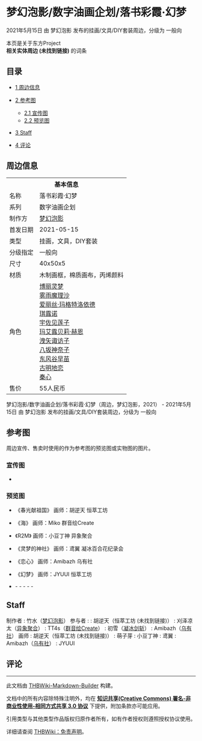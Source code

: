 # 梦幻泡影/数字油画企划/落书彩霞·幻梦

<!-- source html: G:\repos\THBWiki-Markdown-Builder\THBWikiMarkdown\Temp\main\f\f5\ns0%3A%E6%A2%A6%E5%B9%BB%E6%B3%A1%E5%BD%B1%2F%E6%95%B0%E5%AD%97%E6%B2%B9%E7%94%BB%E4%BC%81%E5%88%92%2F%E8%90%BD%E4%B9%A6%E5%BD%A9%E9%9C%9E%C2%B7%E5%B9%BB%E6%A2%A6.html -->

2021年5月15日 由 梦幻泡影  发布的挂画/文具/DIY套装周边，分级为 一般向

本页是关于东方Project  
 **相关实体周边 (未找到链接)** 的词条
## 目录

- [1 周边信息](#周边信息)
- [2 参考图](#参考图)

  - [2.1 宣传图](#宣传图)
  - [2.2 预览图](#预览图)



- [3 Staff](#Staff)
- [4 评论](#评论)




## 周边信息

<table><tbody><tr><th colspan="2">基本信息</th></tr><tr><td class="label">名称</td><td> 落书彩霞·幻梦 </td></tr><tr><td class="label">系列</td><td> 数字油画企划 </td></tr><tr><td class="label">制作方</td><td><a href="./梦幻泡影.md" title="梦幻泡影">梦幻泡影</a></td></tr><tr><td class="label">首发日期</td><td>2021-05-15</td></tr><tr><td class="label">类型</td><td>挂画，文具，DIY套装</td></tr><tr><td class="label">分级指定</td><td>一般向</td></tr><tr><td class="label">尺寸</td><td>40x50x5</td></tr><tr><td class="label">材质</td><td>木制画框，棉质画布，丙烯颜料</td></tr><tr><td class="label">角色</td><td><a href="./博丽灵梦.md" title="博丽灵梦">博丽灵梦</a><br><a href="./雾雨魔理沙.md" title="雾雨魔理沙">雾雨魔理沙</a><br><a href="./爱丽丝·玛格特洛依德.md" title="爱丽丝·玛格特洛依德">爱丽丝·玛格特洛依德</a><br><a href="./琪露诺.md" title="琪露诺">琪露诺</a><br><a href="./宇佐见莲子.md" title="宇佐见莲子">宇佐见莲子</a><br><a href="./玛艾露贝莉·赫恩.md" title="玛艾露贝莉·赫恩">玛艾露贝莉·赫恩</a><br><a href="./洩矢诹访子.md" title="洩矢诹访子">洩矢诹访子</a><br><a href="./八坂神奈子.md" title="八坂神奈子">八坂神奈子</a><br><a href="./东风谷早苗.md" title="东风谷早苗">东风谷早苗</a><br><a href="./古明地恋.md" title="古明地恋">古明地恋</a><br><a href="./秦心.md" title="秦心">秦心</a></td></tr><tr><td class="label">售价</td><td>55人民币</td></tr></tbody></table>

梦幻泡影/数字油画企划/落书彩霞·幻梦（周边，梦幻泡影，2021） - 2021年5月15日 由 梦幻泡影  发布的挂画/文具/DIY套装周边，分级为 一般向
## 参考图
  
周边宣传、售卖时使用的作为参考图的预览图或实物图的图片。
  

### 宣传图
- [](./文件-梦幻泡影／数字油画企划／落书彩霞·幻梦宣传图1.jpg.md)

### 预览图
- 《春光献祖国》 画师：胡逆天 恒萃工坊
- 《海》 画师：Miko 群音绘Create
- 《R2M》 画师：小豆丁神 异象聚合
- 《灵梦的神社》 画师：鸢翼 凝冰百合花纪录会
- 《恋心》 画师：Amibazh 乌有社
- 《幻梦》 画师：JYUUI 恒萃工坊

- [](./文件-梦幻泡影／数字油画企划／落书彩霞·幻梦预览图1.jpg.md)- [](./文件-梦幻泡影／数字油画企划／落书彩霞·幻梦预览图2.jpg.md)- [](./文件-梦幻泡影／数字油画企划／落书彩霞·幻梦预览图3.jpg.md)- [](./文件-梦幻泡影／数字油画企划／落书彩霞·幻梦预览图4.jpg.md)- [](./文件-梦幻泡影／数字油画企划／落书彩霞·幻梦预览图5.jpg.md)- [](./文件-梦幻泡影／数字油画企划／落书彩霞·幻梦预览图6.jpg.md)

## Staff
制作者
: 竹水（[梦幻泡影](./梦幻泡影.md)）
参与者
: 
: 胡逆天（恒萃工坊 (未找到链接)）
: 刈泽凉太（[异象聚合](./异象聚合.md)）
: TT4s（[群音绘Create](./群音绘Create.md)）
: 初雪（[凝冰剑斩](./凝冰剑斩.md)）
: Amibazh（[乌有社](./乌有社.md)）
画师
: 胡逆天（恒萃工坊 (未找到链接)）
: 萌子芽
: 小豆丁神
: 鸢翼
: Amibazh（[乌有社](./乌有社.md)）
: JYUUI

## 评论




---

此文档由 [THBWiki-Markdown-Builder](https://github.com/Delsin-Yu/THBWiki-Markdown-Builder) 构建。

文档中的所有内容除特殊注明外，均在 [**知识共享(Creative Commons) 署名-非商业性使用-相同方式共享 3.0 协议**](https://creativecommons.org/licenses/by-sa/3.0/deed.zh-hans) 下提供，附加条款亦可能应用。

引用类型与其他类型作品版权归原作者所有，如有作者授权则遵照授权协议使用。

详细请查阅 [THBWiki：免责声明](https://thbwiki.cc/THBWiki:%E5%85%8D%E8%B4%A3%E5%A3%B0%E6%98%8E)。


